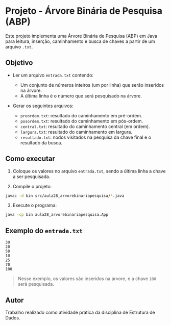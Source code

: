 # Projeto - Árvore Binária de Pesquisa (ABP)

Este projeto implementa uma Árvore Binária de Pesquisa (ABP) em Java para leitura, inserção, caminhamento e busca de chaves a partir de um arquivo `.txt`.

## Objetivo

- Ler um arquivo `entrada.txt` contendo:
  - Um conjunto de números inteiros (um por linha) que serão inseridos na árvore.
  - A última linha é o número que será pesquisado na árvore.

- Gerar os seguintes arquivos:
  - `preordem.txt`: resultado do caminhamento em pré-ordem.
  - `posordem.txt`: resultado do caminhamento em pós-ordem.
  - `central.txt`: resultado do caminhamento central (em ordem).
  - `largura.txt`: resultado do caminhamento em largura.
  - `resultado.txt`: nodos visitados na pesquisa da chave final e o resultado da busca.

## Como executar

1. Coloque os valores no arquivo `entrada.txt`, sendo a última linha a chave a ser pesquisada.

2. Compile o projeto:

```bash
javac -d bin src/aula28_arvorebinariapesquisa/*.java
```

3. Execute o programa:

```bash
java -cp bin aula28_arvorebinariapesquisa.App
```

## Exemplo do `entrada.txt`

```
30
20
50
10
25
70
100
```

> Nesse exemplo, os valores são inseridos na árvore, e a chave `100` será pesquisada.

## Autor

Trabalho realizado como atividade prática da disciplina de Estrutura de Dados.